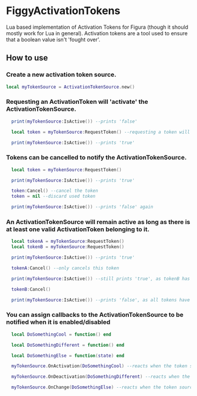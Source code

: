 # FiggyActivationTokens
Lua based implementation of Activation Tokens for Figura (though it should mostly work for Lua in general).
Activation tokens are a tool used to ensure that a boolean value isn't 'fought over'. 

## How to use

### Create a new activation token source.
  
```lua
local myTokenSource = ActivationTokenSource.new()
```

### Requesting an ActivationToken will 'activate' the ActivationTokenSource.
  
```lua
  print(myTokenSource:IsActive()) --prints 'false'

  local token = myTokenSource:RequestToken() --requesting a token will activate the source and return a token

  print(myTokenSource:IsActive()) --prints 'true'
```

### Tokens can be cancelled to notify the ActivationTokenSource.

```lua
  local token = myTokenSource:RequestToken()

  print(myTokenSource:IsActive()) --prints 'true'

  token:Cancel() --cancel the token
  token = nil --discard used token

  print(myTokenSource:IsActive()) --prints 'false' again

```

### An ActivationTokenSource will remain active as long as there is at least one valid ActivationToken belonging to it.

```lua
  local tokenA = myTokenSource:RequestToken()
  local tokenB = myTokenSource:RequestToken()

  print(myTokenSource:IsActive()) --prints 'true'

  tokenA:Cancel() --only cancels this token

  print(myTokenSource:IsActive()) --still prints 'true', as tokenB has not been cancelled

  tokenB:Cancel()

  print(myTokenSource:IsActive()) --prints 'false', as all tokens have been cancelled

```

### You can assign callbacks to the ActivationTokenSource to be notified when it is enabled/disabled

```lua
  local DoSomethingCool = function() end

  local DoSomethingDifferent = function() end

  local DoSomethingElse = function(state) end

  myTokenSource.OnActivation(DoSomethingCool) --reacts when the token source is enabled

  myTokenSource.OnDeactivation(DoSomethingDifferent) --reacts when the token source is disabled

  myTokenSource.OnChange(DoSomethingElse) --reacts when the token source is enabled OR disabled, providing a function with a bool parameter will allow you to easily check the state of the ActivationTokenSource
  
```
